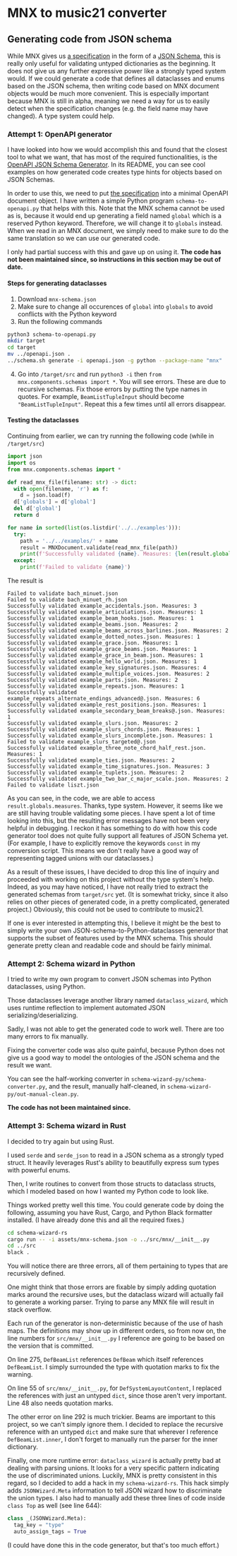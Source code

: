 # MNX to music21 converter

## Generating code from JSON schema

While MNX gives us [a specification][mnx-schema] in the form of a [JSON Schema][json-schema],
this is really only useful for validating untyped dictionaries as the beginning.
It does not give us any further expressive power like a strongly typed system would.
If we could generate a code that defines all dataclasses and enums based on the JSON schema,
then writing code based on MNX document objects would be much more convenient.
This is especially important because MNX is still in alpha, meaning we need a way for us
to easily detect when the specification changes (e.g. the field name may have changed).
A type system could help.

### Attempt 1: OpenAPI generator

I have looked into how we would accomplish this and found that the closest tool to what we want,
that has most of the required functionalities, is the [OpenAPI JSON Schema Generator](https://github.com/openapi-json-schema-tools/openapi-json-schema-generator).
In its README, you can see cool examples on how generated code creates type hints for objects based on JSON Schemas.

In order to use this, we need to put [the specification][mnx-schema] into a minimal OpenAPI document object.
I have written a simple Python program `schema-to-openapi.py` that helps with this. Note that the MNX schema cannot be used as is,
because it would end up generating a field named `global` which is a reserved Python keyword. Therefore, we will change it to `globals` instead.
When we read in an MNX document, we simply need to make sure to do the same translation so we can use our generated code.

I only had partial success with this and gave up on using it. **The code has not been maintained since, so instructions in this section may be out of date.**

[mnx-schema]: https://w3c.github.io/mnx/docs/mnx-schema.json
[json-schema]: https://json-schema.org/

#### Steps for generating dataclasses

1. Download `mnx-schema.json`
2. Make sure to change all occurences of `global` into `globals` to avoid conflicts with the Python keyword
3. Run the following commands
```sh
python3 schema-to-openapi.py
mkdir target
cd target
mv ../openapi.json .
../schema.sh generate -i openapi.json -g python --package-name "mnx"
```
4. Go into `/target/src` and run `python3 -i` then `from mnx.components.schemas import *`. You will see errors. These are due to recursive schemas. Fix those errors by putting the type names in quotes. For example, `BeamListTupleInput` should become `"BeamListTupleInput"`. Repeat this a few times until all errors disappear.

#### Testing the dataclasses

Continuing from earlier, we can try running the following code (while in `/target/src`)
```py
import json
import os
from mnx.components.schemas import *

def read_mnx_file(filename: str) -> dict:
  with open(filename, 'r') as f:
    d = json.load(f)
  d['globals'] = d['global']
  del d['global']
  return d

for name in sorted(list(os.listdir('../../examples'))):
  try:
    path = '../../examples/' + name
    result = MNXDocument.validate(read_mnx_file(path))
    print(f'Successfully validated {name}. Measures: {len(result.globals.measures)}')
  except:
    print(f'Failed to validate {name}')
```
The result is
```
Failed to validate bach_minuet.json
Failed to validate bach_minuet_rh.json
Successfully validated example_accidentals.json. Measures: 3
Successfully validated example_articulations.json. Measures: 1
Successfully validated example_beam_hooks.json. Measures: 1
Successfully validated example_beams.json. Measures: 2
Successfully validated example_beams_across_barlines.json. Measures: 2
Successfully validated example_dotted_notes.json. Measures: 1
Successfully validated example_grace.json. Measures: 1
Successfully validated example_grace_beams.json. Measures: 1
Successfully validated example_grace_in_beam.json. Measures: 1
Successfully validated example_hello_world.json. Measures: 1
Successfully validated example_key_signatures.json. Measures: 4
Successfully validated example_multiple_voices.json. Measures: 2
Successfully validated example_parts.json. Measures: 2
Successfully validated example_repeats.json. Measures: 1
Successfully validated example_repeats_alternate_endings_advanced@.json. Measures: 6
Successfully validated example_rest_positions.json. Measures: 1
Successfully validated example_secondary_beam_breaks@.json. Measures: 1
Successfully validated example_slurs.json. Measures: 2
Successfully validated example_slurs_chords.json. Measures: 1
Successfully validated example_slurs_incomplete.json. Measures: 1
Failed to validate example_slurs_targeted@.json
Successfully validated example_three_note_chord_half_rest.json. Measures: 1
Successfully validated example_ties.json. Measures: 2
Successfully validated example_time_signatures.json. Measures: 3
Successfully validated example_tuplets.json. Measures: 2
Successfully validated example_two_bar_c_major_scale.json. Measures: 2
Failed to validate liszt.json
```
As you can see, in the code, we are able to access `result.globals.measures`. Thanks, type system.
However, it seems like we are still having trouble validating some pieces.
I have spent a lot of time looking into this, but the resulting error messages have not been
very helpful in debugging. I reckon it has something to do with how this code generator tool
does not quite fully support all features of JSON Schema yet. (For example, I have to explicitly
remove the keywords `const` in my conversion script. This means we don't really have
a good way of representing tagged unions with our dataclasses.)

As a result of these issues, I have decided to drop this line of inquiry
and proceeded with working on this project without the type system's help.
Indeed, as you may have noticed, I have not really tried to extract the generated schemas
from `target/src` yet. (It is somewhat tricky, since it also relies on other pieces of generated code,
in a pretty complicated, generated project.) Obviously, this could not be used to contribute to music21.

If one is ever interested in attempting this, I believe it might be the best to
simply write your own JSON-schema-to-Python-dataclasses generator that supports
the subset of features used by the MNX schema. This should generate pretty clean and readable code
and should be fairly minimal.

### Attempt 2: Schema wizard in Python

I tried to write my own program to convert JSON schemas into Python dataclasses, using Python.

Those dataclasses leverage another library named `dataclass_wizard`, which uses runtime reflection
to implement automated JSON serializing/deserializing.

Sadly, I was not able to get the generated code to work well. There are too many errors to fix manually.

Fixing the converter code was also quite painful, because Python does not give us a good way to model
the ontologies of the JSON schema and the result we want.

You can see the half-working converter in `schema-wizard-py/schema-converter.py`,
and the result, manually half-cleaned, in `schema-wizard-py/out-manual-clean.py`.

**The code has not been maintained since.**

### Attempt 3: Schema wizard in Rust

I decided to try again but using Rust.

I used `serde` and `serde_json` to read in a JSON schema as a strongly typed struct.
It heavily leverages Rust's ability to beautifully express sum types with powerful enums.

Then, I write routines to convert from those structs to dataclass structs, which I modeled
based on how I wanted my Python code to look like.

Things worked pretty well this time. You could generate code by doing the following, assuming you have Rust, Cargo, and Python Black formatter installed. (I have already done this and all the required fixes.)
```sh
cd schema-wizard-rs
cargo run -- -i assets/mnx-schema.json -o ../src/mnx/__init__.py
cd ../src
black .
```

You will notice there are three errors, all of them pertaining to types that are recursively defined.

One might think that those errors are fixable by simply adding
quotation marks around the recursive uses, but the dataclass wizard
will actually fail to generate a working parser. Trying to parse any MNX file will result in stack overflow.

Each run of the generator is non-deterministic because of the use of hash maps. The definitions may show up in different orders, so from now on, the line numbers for `src/mnx/__init__.py` I reference are going to be based on the version that is committed.

On line 275, `DefBeamList` references `DefBeam` which itself references `DefBeamList`.
I simply surrounded the type with quotation marks to fix the warning.

On line 55 of `src/mnx/__init__.py`, for `DefSystemLayoutContent`, I replaced the references
with just an untyped `dict`, since those aren't very important. Line 48 also needs quotation marks.

The other error on line 292 is much trickier. Beams are important to this project, so we can't simply ignore them.
I decided to replace the recursive reference with an untyped `dict` and make sure that wherever I reference `DefBeamList.inner`,
I don't forget to manually run the parser for the inner dictionary.

Finally, one more runtime error: `dataclass_wizard` is actually pretty bad at dealing with parsing unions.
It looks for a very specific pattern indicating the use of discriminated unions.
Luckily, MNX is pretty consistent in this regard, so I decided to add a hack in my `schema-wizard-rs`.
This hack simply adds `JSONWizard.Meta` information to tell JSON wizard how to discriminate the union types.
I also had to manually add these three lines of code inside `class Top` as well (see line 644):
```py
class _(JSONWizard.Meta):
  tag_key = "type"
  auto_assign_tags = True
```

(I could have done this in the code generator, but that's too much effort.)

